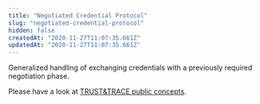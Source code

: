 ```yaml
---
title: "Negotiated Credential Protocol"
slug: "negotiated-credential-protocol"
hidden: false
createdAt: "2020-11-27T11:07:35.661Z"
updatedAt: "2020-11-27T11:07:35.661Z"
---
```


Generalized handling of exchanging credentials with a previously required negotiation phase.

Please have a look at [TRUST&TRACE public concepts](https://github.com/evannetwork/public-concepts/blob/master/Negotiated%20Credential%20Exchange/negotiated_credential_exchange.md).
